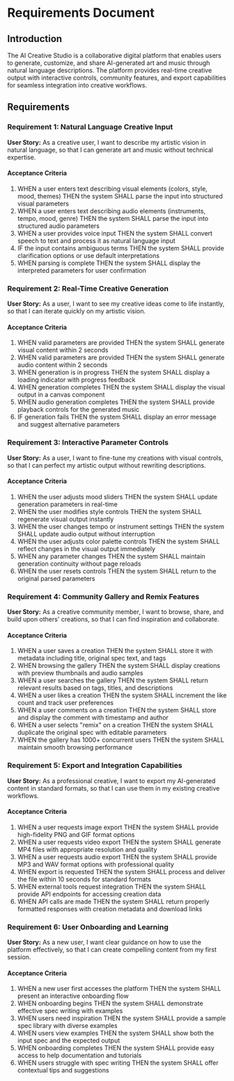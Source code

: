 # Requirements Document

## Introduction

The AI Creative Studio is a collaborative digital platform that enables users to generate, customize, and share AI-generated art and music through natural language descriptions. The platform provides real-time creative output with interactive controls, community features, and export capabilities for seamless integration into creative workflows.

## Requirements

### Requirement 1: Natural Language Creative Input

**User Story:** As a creative user, I want to describe my artistic vision in natural language, so that I can generate art and music without technical expertise.

#### Acceptance Criteria

1. WHEN a user enters text describing visual elements (colors, style, mood, themes) THEN the system SHALL parse the input into structured visual parameters
2. WHEN a user enters text describing audio elements (instruments, tempo, mood, genre) THEN the system SHALL parse the input into structured audio parameters
3. WHEN a user provides voice input THEN the system SHALL convert speech to text and process it as natural language input
4. IF the input contains ambiguous terms THEN the system SHALL provide clarification options or use default interpretations
5. WHEN parsing is complete THEN the system SHALL display the interpreted parameters for user confirmation

### Requirement 2: Real-Time Creative Generation

**User Story:** As a user, I want to see my creative ideas come to life instantly, so that I can iterate quickly on my artistic vision.

#### Acceptance Criteria

1. WHEN valid parameters are provided THEN the system SHALL generate visual content within 2 seconds
2. WHEN valid parameters are provided THEN the system SHALL generate audio content within 2 seconds
3. WHEN generation is in progress THEN the system SHALL display a loading indicator with progress feedback
4. WHEN generation completes THEN the system SHALL display the visual output in a canvas component
5. WHEN audio generation completes THEN the system SHALL provide playback controls for the generated music
6. IF generation fails THEN the system SHALL display an error message and suggest alternative parameters

### Requirement 3: Interactive Parameter Controls

**User Story:** As a user, I want to fine-tune my creations with visual controls, so that I can perfect my artistic output without rewriting descriptions.

#### Acceptance Criteria

1. WHEN the user adjusts mood sliders THEN the system SHALL update generation parameters in real-time
2. WHEN the user modifies style controls THEN the system SHALL regenerate visual output instantly
3. WHEN the user changes tempo or instrument settings THEN the system SHALL update audio output without interruption
4. WHEN the user adjusts color palette controls THEN the system SHALL reflect changes in the visual output immediately
5. WHEN any parameter changes THEN the system SHALL maintain generation continuity without page reloads
6. WHEN the user resets controls THEN the system SHALL return to the original parsed parameters

### Requirement 4: Community Gallery and Remix Features

**User Story:** As a creative community member, I want to browse, share, and build upon others' creations, so that I can find inspiration and collaborate.

#### Acceptance Criteria

1. WHEN a user saves a creation THEN the system SHALL store it with metadata including title, original spec text, and tags
2. WHEN browsing the gallery THEN the system SHALL display creations with preview thumbnails and audio samples
3. WHEN a user searches the gallery THEN the system SHALL return relevant results based on tags, titles, and descriptions
4. WHEN a user likes a creation THEN the system SHALL increment the like count and track user preferences
5. WHEN a user comments on a creation THEN the system SHALL store and display the comment with timestamp and author
6. WHEN a user selects "remix" on a creation THEN the system SHALL duplicate the original spec with editable parameters
7. WHEN the gallery has 1000+ concurrent users THEN the system SHALL maintain smooth browsing performance

### Requirement 5: Export and Integration Capabilities

**User Story:** As a professional creative, I want to export my AI-generated content in standard formats, so that I can use them in my existing creative workflows.

#### Acceptance Criteria

1. WHEN a user requests image export THEN the system SHALL provide high-fidelity PNG and GIF format options
2. WHEN a user requests video export THEN the system SHALL generate MP4 files with appropriate resolution and quality
3. WHEN a user requests audio export THEN the system SHALL provide MP3 and WAV format options with professional quality
4. WHEN export is requested THEN the system SHALL process and deliver the file within 10 seconds for standard formats
5. WHEN external tools request integration THEN the system SHALL provide API endpoints for accessing creation data
6. WHEN API calls are made THEN the system SHALL return properly formatted responses with creation metadata and download links

### Requirement 6: User Onboarding and Learning

**User Story:** As a new user, I want clear guidance on how to use the platform effectively, so that I can create compelling content from my first session.

#### Acceptance Criteria

1. WHEN a new user first accesses the platform THEN the system SHALL present an interactive onboarding flow
2. WHEN onboarding begins THEN the system SHALL demonstrate effective spec writing with examples
3. WHEN users need inspiration THEN the system SHALL provide a sample spec library with diverse examples
4. WHEN users view examples THEN the system SHALL show both the input spec and the expected output
5. WHEN onboarding completes THEN the system SHALL provide easy access to help documentation and tutorials
6. WHEN users struggle with spec writing THEN the system SHALL offer contextual tips and suggestions